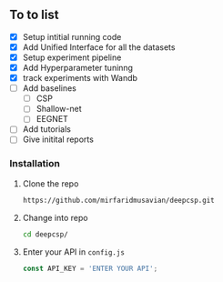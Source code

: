 ## To to list

- [x] Setup intitial running code
- [x] Add Unified Interface for all the datasets
- [x] Setup experiment pipeline
- [x] Add Hyperparameter tuninng
- [x] track experiments with Wandb
- [ ] Add baselines
    - [ ] CSP
    - [ ] Shallow-net
    - [ ] EEGNET
- [ ] Add tutorials
- [ ] Give initital reports

### Installation

1. Clone the repo
   ```sh
   https://github.com/mirfaridmusavian/deepcsp.git
   ```
2. Change into repo
   ```sh
   cd deepcsp/
   ```
3. Enter your API in `config.js`
   ```js
   const API_KEY = 'ENTER YOUR API';
   ```